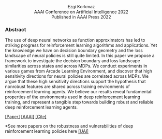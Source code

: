 <head>
  <meta name="keywords" content="adversarial, deep reinforcement learning, MDP, adversarial attacks, robust RL, safe RL, DeepRL, DRL, adversarial policies, robust reinforcement learning, AI safety, AI security, machine learning safety, adversarial machine learning, reinforcement learning, explainability, interpretability, AI alignment, machine learning explainability, ML interpretability, ML safety, ML security, adversarial reinforcement learning, robust reinforcement learning, adversarial RL, safe reinforcement learning, RL security, reinforcement learning security ">
</head>


<div align="center">
  Ezgi Korkmaz
</div>

<div align="center">
 AAAI Conference on Artificial Intelligence 2022 <br />
 Published in AAAI Press 2022
</div>


### Abstract

The use of deep neural networks as function approximators has led to striking progress for reinforcement learning algorithms and applications. Yet the knowledge we have on decision boundary geometry and the loss landscape of neural policies is still quite limited. In this paper we propose a framework to investigate the decision boundary and loss landscape similarities across states and across MDPs. We conduct experiments in various games from Arcade Learning Environment, and discover that high sensitivity directions for neural policies are correlated across MDPs. We argue that these high sensitivity directions support the hypothesis that nonrobust features are shared across training environments of reinforcement learning agents. We believe our results reveal fundamental properties of the environments used in deep reinforcement learning training, and represent a tangible step towards building robust and reliable deep reinforcement learning agents.

[[Paper]](https://arxiv.org/pdf/2112.09025.pdf)  [[AAAI]](https://aaai.org/Conferences/AAAI-22/wp-content/uploads/2021/12/AAAI-22_Accepted_Paper_List_Main_Technical_Track.pdf)   [[Cite]](ekaaaibibtex.html)






*See more papers on the robustness and vulnerabilities of deep reinforcement learning policies here [[UAI]](uai.md)
